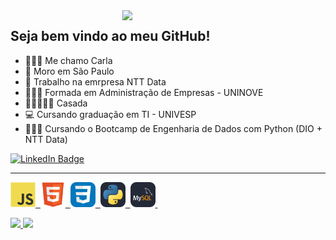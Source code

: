 <img src="https://i.giphy.com/media/v1.Y2lkPTc5MGI3NjExYmo4OWo3MWM1ODkzZnp3aXJmaHQ1ZHN2NnY5cjM2ZnJzcHVpNTFscyZlcD12MV9pbnRlcm5hbF9naWZfYnlfaWQmY3Q9Zw/BferOKonYOspm28AiB/giphy.gif" width = "325px" align = "right">
 
 ## Seja bem vindo ao meu GitHub!

- 🙋🏽‍♀️ Me chamo Carla
- 💒 Moro em São Paulo
- 💼 Trabalho na emrpresa NTT Data
- 👩🏽‍🎓 Formada em Administração de Empresas - UNINOVE
- 👩🏽‍🤝‍🧑🏽 Casada
- 💻 Cursando graduação em TI - UNIVESP
- 👩🏽‍💻 Cursando o Bootcamp de Engenharia de Dados com Python (DIO + NTT Data)
<div id="badges">
  <a href = "https://www.linkedin.com/in/carla-godoy">
    <img src="https://img.shields.io/badge/LinkedIn-blue?style=for-the-badge&logo=linkedin&logoColor=white" alt="LinkedIn Badge"/>
 
---
  <img src="https://github.com/devicons/devicon/blob/master/icons/javascript/javascript-original.svg" title="JavaScript" alt="JavaScript" width="40" height="40"/>&nbsp;
    <img src="https://github.com/devicons/devicon/blob/master/icons/html5/html5-original.svg" title="HTML5" alt="HTML" width="40" height="40"/>&nbsp;
      <img src="https://github.com/tandpfun/skill-icons/raw/main/icons/CSS.svg" title="CSS" alt="CSS" width="40" height="40"/>&nbsp;
        <img src="https://github.com/tandpfun/skill-icons/raw/main/icons/Python-Dark.svg" title="Python" alt="Python" width="40" height="40"/>&nbsp;
         <img src="https://github.com/tandpfun/skill-icons/raw/main/icons/MySQL-Dark.svg" title="MySQL" alt="MySQL" width="40" height="40"/>&nbsp;

<div align = "left">
<img height = "200em" src="https://github-readme-stats.vercel.app/api/top-langs/?username=carlagod0y&show_icons=true&theme=bear&count_private=true"/>
<img height = "200em" src="https://github-readme-stats.vercel.app/api?username=carlagod0y&show_icons=true&show_icons=true&theme=bear&count_private=true" />
</div>

<!--
**CarlaGod0y/CarlaGod0y** is a ✨ _special_ ✨ repository because its `README.md` (this file) appears on your GitHub profile.




Here are some ideas to get you started:

- 🔭 I’m currently working on ...
- 🌱 I’m currently learning ...
- 👯 I’m looking to collaborate on ...
- 🤔 I’m looking for help with ...
- 💬 Ask me about ...
- 📫 How to reach me: ...
- 😄 Pronouns: ...
- ⚡ Fun fact: ...
-->
